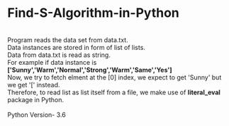 # Find-S-Algorithm-in-Python
<br>Program reads the data set from data.txt.
<br>Data instances are stored in form of list of lists.
<br>Data from data.txt is read as string.
<br>For example if data instance is <B>['Sunny','Warm','Normal','Strong','Warm','Same','Yes']</B>
<br>Now, we try to fetch elment at the [0] index, we expect to get 'Sunny' but we get '[' instead.
<br>Therefore, to read list as list itself from a file, we make use of <B>literal_eval</B> package in Python.
<br>
 <br>Python Version- 3.6
